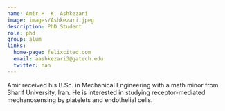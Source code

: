 ```yaml
---
name: Amir H. K. Ashkezari
image: images/Ashkezari.jpeg
description: PhD Student
role: phd
group: alum
links:
  home-page: felixcited.com
  email: aashkezari3@gatech.edu
  twitter: nan
---
```


Amir received his B.Sc. in Mechanical Engineering with a math minor from Sharif University, Iran. He is interested in studying receptor-mediated mechanosensing by platelets and endothelial cells.
